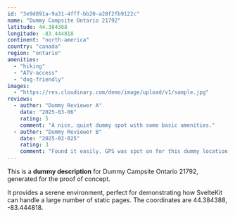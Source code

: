 ```yaml
---
id: "3e9d891a-9a31-4fff-bb20-a28f2fb9122c"
name: "Dummy Campsite Ontario 21792"
latitude: 44.384388
longitude: -83.444818
continent: "north-america"
country: "canada"
region: "ontario"
amenities:
  - "hiking"
  - "ATV-access"
  - "dog-friendly"
images:
  - "https://res.cloudinary.com/demo/image/upload/v1/sample.jpg"
reviews:
  - author: "Dummy Reviewer A"
    date: "2025-03-06"
    rating: 5
    comment: "A nice, quiet dummy spot with some basic amenities."
  - author: "Dummy Reviewer B"
    date: "2025-02-025"
    rating: 3
    comment: "Found it easily. GPS was spot on for this dummy location."
---
```


This is a **dummy description** for Dummy Campsite Ontario 21792, generated for the proof of concept.

It provides a serene environment, perfect for demonstrating how SvelteKit can handle a large number of static pages. The coordinates are 44.384388, -83.444818.
